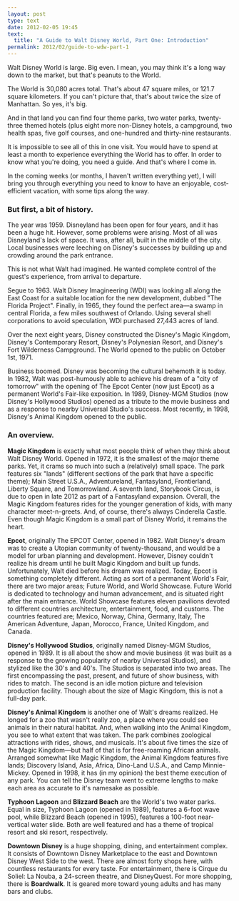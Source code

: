```yaml
---
layout: post
type: text
date: 2012-02-05 19:45
text: 
  title: "A Guide to Walt Disney World, Part One: Introduction"
permalink: 2012/02/guide-to-wdw-part-1
---
```


Walt Disney World is large. Big even. I mean, you may think it's a long way down to the market, but that's peanuts to the World.

The World is 30,080 acres total. That's about 47 square miles, or 121.7 square kilometers. If you can't picture that, that's about twice the size of Manhattan. So yes, it's big.

And in that land you can find four theme parks, two water parks, twenty-three themed hotels (plus eight more non-Disney hotels, a campground, two health spas, five golf courses, and one-hundred and thirty-nine restaurants.

It is impossible to see all of this in one visit. You would have to spend at least a month to experience everything the World has to offer. In order to know what you're doing, you need a guide. And that's where I come in.

In the coming weeks (or months, I haven't written everything yet), I will bring you through everything you need to know to have an enjoyable, cost-efficient vacation, with some tips along the way.

### But first, a bit of history.

The year was 1959. Disneyland has been open for four years, and it has been a huge hit. However, some problems were arising. Most of all was Disneyland's lack of space. It was, after all, built in the middle of the city. Local businesses were leeching on Disney's successes by building up and crowding around the park entrance.

This is not what Walt had imagined. He wanted complete control of the guest's experience, from arrival to departure.

Segue to 1963. Walt Disney Imagineering (WDI) was looking all along the East Coast for a suitable location for the new development, dubbed "The Florida Project". Finally, in 1965, they found the perfect area—a swamp in central Florida, a few miles southwest of Orlando. Using several shell corporations to avoid speculation, WDI purchased 27,443 acres of land.

Over the next eight years, Disney constructed the Disney's Magic Kingdom, Disney's Contemporary Resort, Disney's Polynesian Resort, and Disney's Fort Wilderness Campground. The World opened to the public on October 1st, 1971.

Business boomed. Disney was becoming the cultural behemoth it is today. In 1982, Walt was post-humously able to achieve his dream of a "city of tomorrow" with the opening of The Epcot Center (now just Epcot) as a permanent World's Fair-like exposition. In 1989, Disney-MGM Studios (now Disney's Hollywood Studios) opened as a tribute to the movie business and as a response to nearby Universal Studio's success. Most recently, in 1998, Disney's Animal Kingdom opened to the public.

### An overview.

**Magic Kingdom** is exactly what most people think of when they think about Walt Disney World. Opened in 1972, it is the smallest of the major theme parks. Yet, it crams so much into such a (relatively) small space. The park features six "lands" (different sections of the park that have a specific theme); Main Street U.S.A., Adventureland, Fantasyland, Frontierland, Liberty Square, and Tomorrowland. A seventh land, Storybook Circus, is due to open in late 2012 as part of a Fantasyland expansion. Overall, the Magic Kingdom features rides for the younger generation of kids, with many character meet-n-greets. And, of course, there's always Cinderella Castle. Even though Magic Kingdom is a small part of Disney World, it remains the heart.

**Epcot**, originally The EPCOT Center, opened in 1982. Walt Disney's dream was to create a Utopian community of twenty-thousand, and would be a model for urban planning and development. However, Disney couldn't realize his dream until he built Magic Kingdom and built up funds. Unfortunately, Walt died before his dream was realized. Today, Epcot is something completely different. Acting as sort of a permanent World's Fair, there are two major areas; Future World, and World Showcase. Future World is dedicated to technology and human advancement, and is situated right after the main entrance. World Showcase features eleven pavilions devoted to different countries architecture, entertainment, food, and customs. The countries featured are; Mexico, Norway, China, Germany, Italy, The American Adventure, Japan, Morocco, France, United Kingdom, and Canada.

**Disney's Hollywood Studios**, originally named Disney-MGM Studios, opened in 1989. It is all about the show and movie business (it was built as a response to the growing popularity of nearby Universal Studios), and stylized like the 30's and 40's. The Studios is separated into two areas. The first encompassing the past, present, and future of show business, with rides to match. The second is an idle motion picture and television production facility. Though about the size of Magic Kingdom, this is not a full-day park.

**Disney's Animal Kingdom** is another one of Walt's dreams realized. He longed for a zoo that wasn't really zoo, a place where you could see animals in their natural habitat. And, when walking into the Animal Kingdom, you see to what extent that was taken. The park combines zoological attractions with rides, shows, and musicals. It's about five times the size of the Magic Kingdom—but half of that is for free-roaming African animals. Arranged somewhat like Magic Kingdom, the Animal Kingdom features five lands; Discovery Island, Asia, Africa, Dino-Land U.S.A., and Camp Minnie-Mickey. Opened in 1998, it has (in my opinion) the best theme execution of any park. You can tell the Disney team went to extreme lengths to make each area as accurate to it's namesake as possible.

**Typhoon Lagoon** and **Blizzard Beach** are the World's two water parks. Equal in size, Typhoon Lagoon (opened in 1989), features a 6-foot wave pool, while Blizzard Beach (opened in 1995), features a 100-foot near-vertical water slide. Both are well featured and has a theme of tropical resort and ski resort, respectively.

**Downtown Disney** is a huge shopping, dining, and entertainment complex. It consists of Downtown Disney Marketplace to the east and Downtown Disney West Side to the west. There are almost forty shops here, with countless restaurants for every taste. For entertainment, there is Cirque du Soliel: La Nouba, a 24-screen theatre, and DisneyQuest. For more shopping, there is **Boardwalk**. It is geared more toward young adults and has many bars and clubs.

